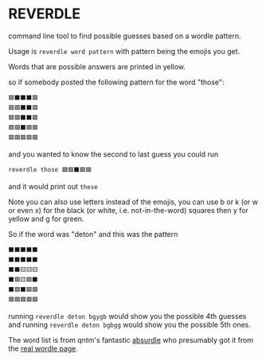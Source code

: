 REVERDLE
===

command line tool to find possible guesses based on a wordle pattern.

Usage is `reverdle word pattern` with pattern being the emojis you get.

Words that are possible answers are printed in yellow.

so if somebody posted the following pattern for the word "those":

```
🟩⬛⬛⬛🟩
🟩🟩⬛⬛🟩
🟩🟩⬛⬛🟩
🟩🟩⬛🟩🟩
🟩🟩🟩🟩🟩
```

and you wanted to know the second to last guess you could run

`reverdle those 🟩🟩⬛🟩🟩`

and it would print out `these`

Note you can also use letters instead of the emojis, you can use b or k (or w or even x) for the black (or white, i.e. not-in-the-word) squares then y for yellow and g for green.

So if the word was "deton" and this was the pattern

```
⬛⬛⬛⬛⬛
⬛⬛⬛⬛⬛
⬛⬛🟨🟨🟨
⬛🟩🟨🟩⬛
⬛🟩⬛🟩🟩
🟩🟩🟩🟩🟩
```

running `reverdle deton bgygb` would show you the possible 4th guesses and running `reverdle deton bgbgg` would show you the possible 5th ones.

The word list is from qntm's fantastic [absurdle](https://qntm.org/files/absurdle/absurdle.html) who presumably got it from the [real wordle page](https://www.powerlanguage.co.uk/wordle/).
